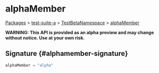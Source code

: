 # alphaMember

[Packages](/) > [test-suite-a](/test-suite-a/) > [TestBetaNamespace](/test-suite-a/testbetanamespace-namespace/) > [alphaMember](/test-suite-a/testbetanamespace-namespace/alphamember-variable)

**WARNING: This API is provided as an alpha preview and may change without notice. Use at your own risk.**

## Signature {#alphamember-signature}

```typescript
alphaMember = "alpha"
```

